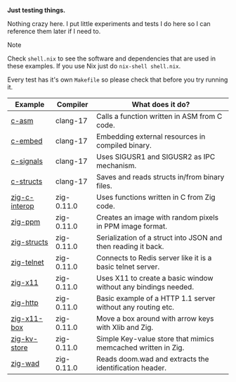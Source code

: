 **Just testing things.**

Nothing crazy here. I put little experiments and tests I do here so I can
reference them later if I need to.

> [!NOTE]  
> Check `shell.nix` to see the software and dependencies that are used
> in these examples. If you use Nix just do `nix-shell shell.nix`.

Every test has it's own `Makefile` so please check that before you try
running it.

| Example                          | Compiler   | What does it do?                                               |
|----------------------------------|------------|----------------------------------------------------------------|
| [c-asm](./c-asm)                 | clang-17   | Calls a function written in ASM from C code.                   |
| [c-embed](./c-embed)             | clang-17   | Embedding external resources in compiled binary.               |
| [c-signals](./c-signals)         | clang-17   | Uses SIGUSR1 and SIGUSR2 as IPC mechanism.                     |
| [c-structs](./c-structs)         | clang-17   | Saves and reads structs in/from binary files.                  |
| [zig-c-interop](./zig-c-interop) | zig-0.11.0 | Uses functions written in C from Zig code.                     |
| [zig-ppm](./zig-ppm)             | zig-0.11.0 | Creates an image with random pixels in PPM image format.       |
| [zig-structs](./zig-structs)     | zig-0.11.0 | Serialization of a struct into JSON and then reading it back.  |
| [zig-telnet](./zig-telnet)       | zig-0.11.0 | Connects to Redis server like it is a basic telnet server.     |
| [zig-x11](./zig-x11)             | zig-0.11.0 | Uses X11 to create a basic window without any bindings needed. |
| [zig-http](./zig-http)           | zig-0.11.0 | Basic example of a HTTP 1.1 server without any routing etc.    |
| [zig-x11-box](./zig-x11-box)     | zig-0.11.0 | Move a box around with arrow keys with Xlib and Zig.           |
| [zig-kv-store](./zig-kv-store)   | zig-0.11.0 | Simple Key-value store that mimics memcached written in Zig.   |
| [zig-wad](./zig-wad)             | zig-0.11.0 | Reads doom.wad and extracts the identification header.         |
